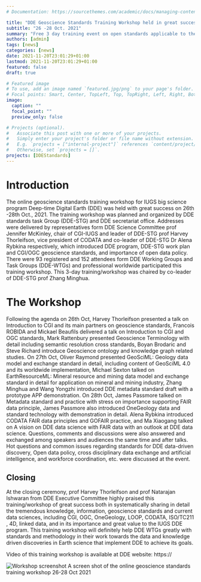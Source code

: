 ```yaml
---
# Documentation: https://sourcethemes.com/academic/docs/managing-content/

title: "DDE Geoscience Standards Training Workshop held in great success"
subtitle: "26 -28 Oct. 2021"
summary: "Free 3 day training event on open standards applicable to the geoscience community"
authors: [admin]
tags: [news]
categories: [news]
date: 2021-11-20T23:01:29+01:00
lastmod: 2021-11-20T23:01:29+01:00
featured: false
draft: true

# Featured image
# To use, add an image named `featured.jpg/png` to your page's folder.
# Focal points: Smart, Center, TopLeft, Top, TopRight, Left, Right, BottomLeft, Bottom, BottomRight.
image:
  caption: ""
  focal_point: ""
  preview_only: false

# Projects (optional).
#   Associate this post with one or more of your projects.
#   Simply enter your project's folder or file name without extension.
#   E.g. `projects = ["internal-project"]` references `content/project/deep-learning/index.md`.
#   Otherwise, set `projects = []`.
projects: [DDEStandards]
---
```

# Introduction

The online geoscience standards training workshop for IUGS big science program Deep-time Digital Earth (DDE) was held with great success on 26th -28th Oct., 2021. The training workshop was planned and organized by DDE standards task Group (DDE-STG) and DDE secretariat office. Addresses were delivered by representatives form DDE Science Committee prof Jennifer McKinley, chair of CGI-IUGS and leader of DDE-STG prof Harvey Thorleifson, vice president of CODATA and co-leader of DDE-STG Dr Alena Rybkina respectively, which introduced DDE program, DDE-STG work plan and CGI/OGC geoscience standards, and importance of open data policy. There were 93 registered and 152 attendees form DDE Working Groups and Task Groups (DDE-WTGs) and professional worldwide participated this training workshop. This 3-day training/workshop was chaired by co-leader of DDE-STG prof Zhang Minghua.

# The Workshop

Following the agenda on 26th Oct, Harvey Thorleifson presented a talk on Introduction to CGI and its main partners on geoscience standards, Francois ROBIDA and Mickael Beaufils delivered a talk on Introduction to CGI and OGC standards, Mark Rattenbury presented Geoscience Terminology with detail including semantic resolution cross standards, Boyan Brodaric and Steve Richard introduce Geoscience ontology and knowledge graph related studies. On 27th Oct, Oliver Raymond presented GeoSciML: Geology data model and exchange standard in detail, including content of GeoSciML 4.0 and its worldwide implementation, Michael Sexton talked on EarthResourceML: Mineral resource and mining data model and exchange standard in detail for application on mineral and mining industry, Zhang Minghua and Wang Yongzhi introduced DDE metadata standard draft with a prototype APP demonstration. On 28th Oct, James Passmore talked on Metadata standard and practice with stress on importance supporting FAIR data principle, James Passmore also introduced OneGeology data and standard technology with demonstration in detail. Alena Rybkina introduced CODATA FAIR data principles and GOFAIR practice, and Ma Xiaogang talked on A vision on DDE data science with FAIR data with an outlook at DDE data science. Questions, comments and discussions were also answered and exchanged among speakers and audiences the same time and after talks. Hot questions and common issues regarding standards for DDE data-driven discovery, Open data policy, cross disciplinary data exchange and artificial intelligence, and workforce coordination, etc. were discussed at the event.    

## Closing

At the closing ceremony, prof Harvey Thorleifson and prof Natarajan Ishwaran from DDE Executive Committee highly praised this training/workshop of great success both in systematically sharing in detail the tremendous knowledge, information, geoscience standards and current data sciences, including CGI, OGC, OneGeology, LOOP, CODATA, ISO/TC211 , 4D, linked data, and in its importance and great value to the IUGS DDE program. This training workshop will definitely help DDE WTGs greatly with standards and methodology in their work towards the data and knowledge driven discoveries in Earth science that implement DDE to achieve its goals.

Video of this training workshop is available at DDE website: https:// 

![Workshop screenshot](/img/ddetraining.jpg)
A screen shot of the online geoscience standards training workshop 26-28 Oct 2021
